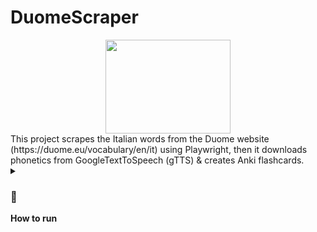 # DuomeScraper
<center>
  <img src="https://i.postimg.cc/W14rPY3b/Duolingo-In-Love-With-Anki.png" width="200" height="150">
</center>
This project scrapes the Italian words from the Duome website (https://duome.eu/vocabulary/en/it) using Playwright, then it downloads phonetics from GoogleTextToSpeech (gTTS) &amp; creates Anki flashcards.

<details>
  <summary>
    <b><h3>🔰</h3>How to run</b>
  </summary>

  <ol start="0">
  <li>Download <code>main.py</code> &amp; <code>requirements.txt</code> and put them inside a folder</li>
  <li>Create a virtual environment:
    <pre><code>python -m venv VEnv
    </code></pre>
  </li>
  <li>Activate virtual environment:
    <ul>
      <li>🪟 Windows CMD:
        <pre><code>VEnv\Scripts\activate
        </code></pre>
      </li>
      <li>🐧 Linux:
        <pre><code>source VEnv/bin/activate
        </code></pre>
      </li>
    </ul>
  </li>
  <li>Install dependencies:
    <pre><code>pip install -r requirements.txt
    </code></pre>
  </li>
  <li>Install playwright (⚠️ code uses Microsoft Edge browser, you can change that to chromium if you don't want to download <code>msedge</code>):
    <pre><code>playwright install &amp;&amp; playwright install msedge
    </code></pre>
  </li>
  <li>Read the code, you may need to personalize some variables, then run the <code>main.py</code></li>
</ol>

</details>

